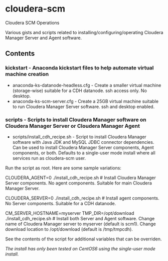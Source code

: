 # cloudera-scm
Cloudera SCM Operations

Various gists and scripts related to installing/configuring/operating Cloudera Manager Server and Agent software.



## Contents

### kickstart - Anaconda kickstart files to help automate virtual machine creation

* anaconda-ks-datanode-headless.cfg - Create a smaller virtual machine (storage-wise) suitable for a CDH datanode. ssh access only. No desktop.
* anaconda-ks-scm-server.cfg - Create a 25GB virtual machine suitable to run Cloudera Manager Server software. ssh and desktop enabled.

### scripts - Scripts to install Cloudera Manager software on Cloudera Manager Server or Cloudera Manager Agent

* scripts/install_cdh_recipe.sh - Script to install Cloudera Manager software with Java JDK and MySQL JDBC connector dependencies. Can be used to install Cloudera Manager Server components, Agent components, or both. Defaults to a single-user mode install where all services run as cloudera-scm user.

Run the script as root. Here are some sample variations:

CLOUDERA_AGENT=0 ./install_cdh_recipe.sh    # Install Cloudera Manager Server components. No agent components. Suitable for main Cloudera Manager Server.

CLOUDERA_SERVER=0 ./install_cdh_recipe.sh   # Install agent components. No Server components. Suitable for a CDH datanode.

CM_SERVER_HOSTNAME=myserver TMP_DIR=/opt/download ./install_cdh_recipe.sh    # Install both Server and Agent software. Change name of Cloudera Manager server to myserver (default is scm1). Change download location to /opt/download (default is /tmp/tmpcdh).

See the contents of the script for additional variables that can be overriden.

*The install has only been tested on CentOS6 using the single-user mode install.*

